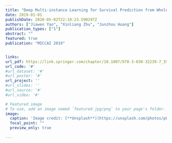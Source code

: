 ```yaml
---
title: "Deep Multi-instance Learning for Survival Prediction from Whole Slide Images"
date: 2019-01-01
publishDate: 2020-05-02T22:10:23.590297Z
authors: ["Jiawen Yao", "Xinliang Zhu", "Junzhou Huang"]
publication_types: ["1"]
abstract: ""
featured: true
publication: "MICCAI 2019"


links:
url_pdf: https://link.springer.com/chapter/10.1007/978-3-030-32239-7_55
url_code: '#'
#url_dataset: '#'
#url_poster: '#'
url_project: ''
#url_slides: ''
#url_source: '#'
#url_video: '#'

# Featured image
# To use, add an image named `featured.jpg/png` to your page's folder. 
image:
  caption: 'Image credit: [**Unsplash**](https://unsplash.com/photos/pLCdAaMFLTE)'
  focal_point: ""
  preview_only: true
  
---
```


